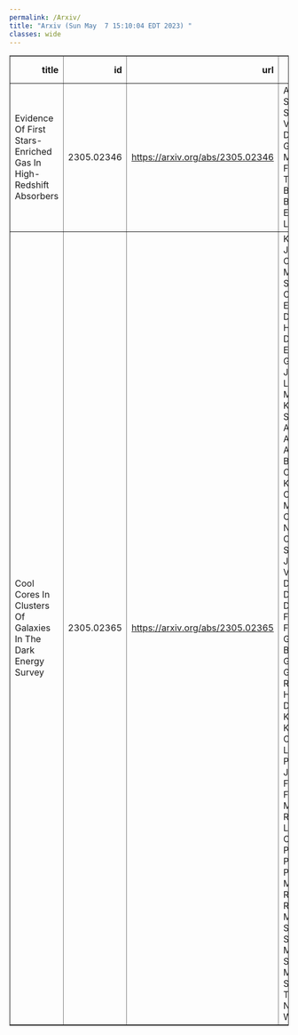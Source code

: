 ```yaml
---
permalink: /Arxiv/
title: "Arxiv (Sun May  7 15:10:04 EDT 2023) "
classes: wide
---
```

<table border="1" class="dataframe">
  <thead>
    <tr style="text-align: right;">
      <th>title</th>
      <th>id</th>
      <th>url</th>
      <th>authors</th>
      <th>Local Authors</th>
    </tr>
  </thead>
  <tbody>
    <tr>
      <td>Evidence Of First Stars-Enriched Gas In High-Redshift Absorbers</td>
      <td>2305.02346</td>
      <td><a href="https://arxiv.org/abs/2305.02346" target="_blank">https://arxiv.org/abs/2305.02346</a></td>
      <td>A. Saccardi, S. Salvadori, V. D'Odorico, G. Cupani, M. Fumagalli, T. A. M. Berg, G. D. Becker, S. Ellison, S. Lopez</td>
      <td>Sebastian Lopez</td>
    </tr>
    <tr>
      <td>Cool Cores In Clusters Of Galaxies In The Dark Energy Survey</td>
      <td>2305.02365</td>
      <td><a href="https://arxiv.org/abs/2305.02365" target="_blank">https://arxiv.org/abs/2305.02365</a></td>
      <td>K. Graham, J. O'Donnell, M. M. Silverstein, O. Eiger, T. E. Jeltema, D. L. Hollowood, D. Cross, S. Everett, P. Giles, J. Jobel, D. Laubner, A. Mcdaniel, A. K. Romer, A. Swart, M. Aguena, S. Allam, O. Alves, D. Brooks, M. Carrasco Kind, J. Carretero, M. Costanzi, L. N. Da Costa, M. E. S. Pereira, J. De Vicente, S. Desai, J. P. Dietrich, P. Doel, I. Ferrero, J. Frieman, J. Garcia-Bellido, D. Gruen, R. A. Gruendl, S. R. Hinton, K. Honscheid, D. J. James, K. Kuehn, N. Kuropatkin, O. Lahav, J. L. Marshall, P. Melchior, J. Mena-Fernandez, F. Menanteau, R. Miquel, R. L. C. Ogando, A. Palmese, A. Pieres, A. A. Plazas Malagon, K. Reil, M. Rodriguez-Monroy, E. Sanchez, V. Scarpine, M. Schubnell, M. Smith, E. Suchyta, G. Tarle, C. To, N. Weaverdyck</td>
      <td>Chun-Hao To, Klaus Honscheid, Michael Rizzo Smith</td>
    </tr>
  </tbody>
</table>